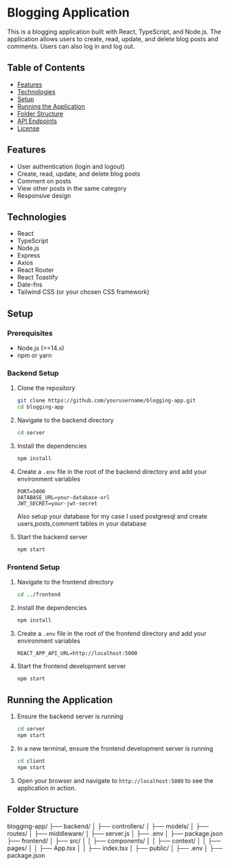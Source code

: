 # Blogging Application

This is a blogging application built with React, TypeScript, and Node.js. The application allows users to create, read, update, and delete blog posts and comments. Users can also log in and log out.

## Table of Contents
- [Features](#features)
- [Technologies](#technologies)
- [Setup](#setup)
- [Running the Application](#running-the-application)
- [Folder Structure](#folder-structure)
- [API Endpoints](#api-endpoints)
- [License](#license)

## Features
- User authentication (login and logout)
- Create, read, update, and delete blog posts
- Comment on posts
- View other posts in the same category
- Responsive design

## Technologies
- React
- TypeScript
- Node.js
- Express
- Axios
- React Router
- React Toastify
- Date-fns
- Tailwind CSS (or your chosen CSS framework)

## Setup

### Prerequisites
- Node.js (>=14.x)
- npm or yarn

### Backend Setup
1. Clone the repository
    ```bash
    git clone https://github.com/yourusername/blogging-app.git
    cd blogging-app
    ```

2. Navigate to the backend directory
    ```bash
    cd server
    ```

3. Install the dependencies
    ```bash
    npm install
    ```

4. Create a `.env` file in the root of the backend directory and add your environment variables
    ```env
    PORT=5000
    DATABASE_URL=your-database-url
    JWT_SECRET=your-jwt-secret
    ```
    Also setup your database for my case I used postgresql and create users,posts,comment tables in your database

5. Start the backend server
    ```bash
    npm start
    ```

### Frontend Setup
1. Navigate to the frontend directory
    ```bash
    cd ../frontend
    ```

2. Install the dependencies
    ```bash
    npm install
    ```

3. Create a `.env` file in the root of the frontend directory and add your environment variables
    ```env
    REACT_APP_API_URL=http://localhost:5000
    ```

4. Start the frontend development server
    ```bash
    npm start
    ```

## Running the Application

1. Ensure the backend server is running
    ```bash
    cd server
    npm start
    ```

2. In a new terminal, ensure the frontend development server is running
    ```bash
    cd client
    npm start
    ```

3. Open your browser and navigate to `http://localhost:5000` to see the application in action.

## Folder Structure

blogging-app/
├── backend/
│ ├── controllers/
│ ├── models/
│ ├── routes/
│ ├── middleware/
│ ├── server.js
│ ├── .env
│ ├── package.json
├── frontend/
│ ├── src/
│ │ ├── components/
│ │ ├── context/
│ │ ├── pages/
│ │ ├── App.tsx
│ │ ├── index.tsx
│ ├── public/
│ ├── .env
│ ├── package.json